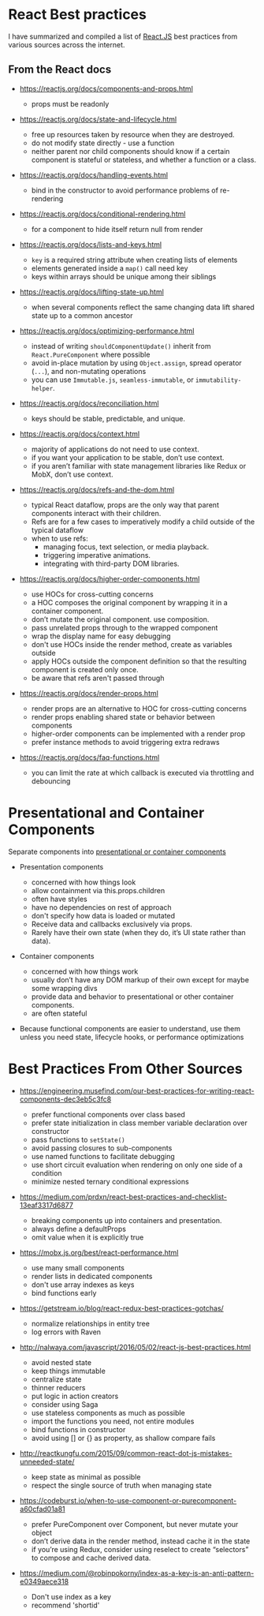 # React Best practices

I have summarized and compiled a list of [React.JS](https://reactjs.org/) best practices from various sources across the internet.

## From the React docs 

* https://reactjs.org/docs/components-and-props.html 
    * props must be readonly

* https://reactjs.org/docs/state-and-lifecycle.html
    * free up resources taken by resource when they are destroyed.
    * do not modify state directly - use a function
    * neither parent nor child components should know if a certain component is stateful or stateless, and whether  a function or a class.

* https://reactjs.org/docs/handling-events.html
    * bind in the constructor to avoid performance problems of re-rendering

* https://reactjs.org/docs/conditional-rendering.html
    * for a component to hide itself return null from render

* https://reactjs.org/docs/lists-and-keys.html
    * `key` is a required string attribute when creating lists of elements
    * elements generated inside a `map()` call need key
    * keys within arrays should be unique among their siblings

* https://reactjs.org/docs/lifting-state-up.html 
    * when several components reflect the same changing data lift shared state up to a common ancestor

* https://reactjs.org/docs/optimizing-performance.html
    * instead of writing `shouldComponentUpdate()` inherit from `React.PureComponent` where possible
    * avoid in-place mutation by using `Object.assign`, spread operator (`...`), and non-mutating operations
    * you can use `Immutable.js`, `seamless-immutable`, or `immutability-helper`.

* https://reactjs.org/docs/reconciliation.html 
    * keys should be stable, predictable, and unique. 

* https://reactjs.org/docs/context.html
    * majority of applications do not need to use context.
    * if you want your application to be stable, don’t use context.
    * if you aren’t familiar with state management libraries like Redux or MobX, don’t use context. 

* https://reactjs.org/docs/refs-and-the-dom.html
    * typical React dataflow, props are the only way that parent components interact with their children. 
    * Refs are for a few cases to imperatively modify a child outside of the typical dataflow
    * when to use refs:
        * managing focus, text selection, or media playback.
        * triggering imperative animations.
        * integrating with third-party DOM libraries.    

* https://reactjs.org/docs/higher-order-components.html 
    * use HOCs for cross-cutting concerns
    * a HOC composes the original component by wrapping it in a container component. 
    * don’t mutate the original component. use composition.
    * pass unrelated props through to the wrapped component
    * wrap the display name for easy debugging
    * don't use HOCs inside the render method, create as variables outside
    * apply HOCs outside the component definition so that the resulting component is created only once. 
    * be aware that refs aren't passed through

* https://reactjs.org/docs/render-props.html
    * render props are an alternative to HOC for cross-cutting concerns
    * render props enabling shared state or behavior between components 
    * higher-order components can be implemented with a render prop
    * prefer instance methods to avoid triggering extra redraws

* https://reactjs.org/docs/faq-functions.html
    * you can limit the rate at which callback is executed via throttling and debouncing

# Presentational and Container Components

Separate components into [presentational or container components](https://medium.com/@dan_abramov/smart-and-dumb-components-7ca2f9a7c7d0)

* Presentation components
    * concerned with how things look
    * allow containment via this.props.children
    * often have styles
    * have no dependencies on rest of approach
    * don't specify how data is loaded or mutated
    * Receive data and callbacks exclusively via props.
    * Rarely have their own state (when they do, it’s UI state rather than data).

* Container components 
    * concerned with how things work
    * usually don’t have any DOM markup of their own except for maybe some wrapping divs
    * provide data and behavior to presentational or other container components.
    * are often stateful 

*  Because functional components are easier to understand, use them unless you need state, lifecycle hooks, or performance optimizations   
        
# Best Practices From Other Sources 

* https://engineering.musefind.com/our-best-practices-for-writing-react-components-dec3eb5c3fc8
    * prefer functional components over class based
    * prefer state initialization in class member variable declaration over constructor
    * pass functions to `setState()`
    * avoid passing closures to sub-components
    * use named functions to facilitate debugging
    * use short circuit evaluation when rendering on only one side of a condition
    * minimize nested ternary conditional expressions

* https://medium.com/prdxn/react-best-practices-and-checklist-13eaf3317d6877
    * breaking components up into containers and presentation.
    * always define a defaultProps
    * omit value when it is explicitly true

* https://mobx.js.org/best/react-performance.html
    * use many small components
    * render lists in dedicated components
    * don't use array indexes as keys
    * bind functions early

* https://getstream.io/blog/react-redux-best-practices-gotchas/
    * normalize relationships in entity tree
    * log errors with Raven

* http://nalwaya.com/javascript/2016/05/02/react-js-best-practices.html
    * avoid nested state 
    * keep things immutable
    * centralize state
    * thinner reducers 
    * put logic in action creators
    * consider using Saga
    * use stateless components as much as possible
    * import the functions you need, not entire modules
    * bind functions in constructor
    * avoid using [] or {} as property, as shallow compare fails

* http://reactkungfu.com/2015/09/common-react-dot-js-mistakes-unneeded-state/
    * keep state as minimal as possible
    * respect the single source of truth when managing state

* https://codeburst.io/when-to-use-component-or-purecomponent-a60cfad01a81
    * prefer PureComponent over Component, but never mutate your object
    * don’t derive data in the render method, instead cache it in the state
    * if you’re using Redux, consider using reselect to create “selectors” to compose and cache derived data.

* https://medium.com/@robinpokorny/index-as-a-key-is-an-anti-pattern-e0349aece318
    * Don't use index as a key
    * recommend 'shortid'